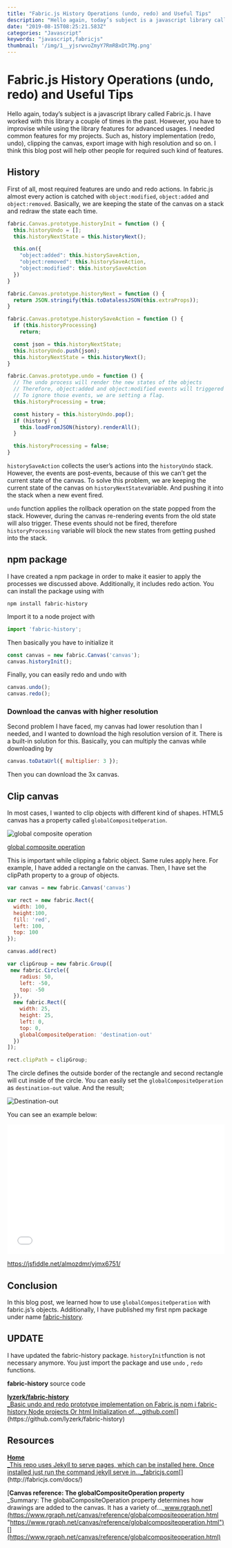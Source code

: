 ```yaml
---
title: "Fabric.js History Operations (undo, redo) and Useful Tips"
description: "Hello again, today’s subject is a javascript library called Fabric.js. I have worked with this library a couple of times in the past. However, you have to improvise while using the library features for advanced usages. I needed common features for my projects. Such as, history implementation (redo, undo), clipping the canvas, export image with high resolution and so on. I think this blog post will help other people for required such kind of features."
date: "2019-08-15T08:25:21.583Z"
categories: "Javascript"
keywords: "javascript,fabricjs"
thumbnail: '/img/1__yjsrwvoZmyY7RmRBxDt7Mg.png'
---
```


# Fabric.js History Operations (undo, redo) and Useful Tips

Hello again, today’s subject is a javascript library called Fabric.js. I have worked with this library a couple of times in the past. However, you have to improvise while using the library features for advanced usages. I needed common features for my projects. Such as, history implementation (redo, undo), clipping the canvas, export image with high resolution and so on. I think this blog post will help other people for required such kind of features.

## History

First of all, most required features are undo and redo actions. In fabric.js almost every action is catched with `object:modified`, `object:added` and `object:removed`. Basically, we are keeping the state of the canvas on a stack and redraw the state each time.

```javascript
fabric.Canvas.prototype.historyInit = function () {
  this.historyUndo = [];
  this.historyNextState = this.historyNext();

  this.on({
    "object:added": this.historySaveAction,
    "object:removed": this.historySaveAction,
    "object:modified": this.historySaveAction
  })
}

fabric.Canvas.prototype.historyNext = function () {
  return JSON.stringify(this.toDatalessJSON(this.extraProps));
}

fabric.Canvas.prototype.historySaveAction = function () {
  if (this.historyProcessing)
    return;

  const json = this.historyNextState;
  this.historyUndo.push(json);
  this.historyNextState = this.historyNext();
}

fabric.Canvas.prototype.undo = function () {
  // The undo process will render the new states of the objects
  // Therefore, object:added and object:modified events will triggered again
  // To ignore those events, we are setting a flag.
  this.historyProcessing = true;

  const history = this.historyUndo.pop();
  if (history) {
    this.loadFromJSON(history).renderAll();
  }

  this.historyProcessing = false;
}
```

`historySaveAction` collects the user’s actions into the `historyUndo` stack. However, the events are post-events, because of this we can’t get the current state of the canvas. To solve this problem, we are keeping the current state of the canvas on `historyNextState`variable. And pushing it into the stack when a new event fired.

`undo` function applies the rollback operation on the state popped from the stack. However, during the canvas re-rendering events from the old state will also trigger. These events should not be fired, therefore `historyProcessing` variable will block the new states from getting pushed into the stack.

## npm package

I have created a npm package in order to make it easier to apply the processes we discussed above. Additionally, it includes redo action. You can install the package using with

```shell
npm install fabric-history
```

Import it to a node project with

```js
import 'fabric-history';
```

Then basically you have to initialize it

```js
const canvas = new fabric.Canvas('canvas');  
canvas.historyInit();
```

Finally, you can easily redo and undo with

```js
canvas.undo();  
canvas.redo();
```

### Download the canvas with higher resolution

Second problem I have faced, my canvas had lower resolution than I needed, and I wanted to download the high resolution version of it. There is a built-in solution for this. Basically, you can multiply the canvas while downloading by

```js
canvas.toDataUrl({ multiplier: 3 });
```

Then you can download the 3x canvas.

## Clip canvas

In most cases, I wanted to clip objects with different kind of shapes. HTML5 canvas has a property called `globalCompositeOperation`.

![[global composite operation](https://www.rgraph.net/canvas/reference/globalcompositeoperation.html)](/img/1__yjsrwvoZmyY7RmRBxDt7Mg.png)

[global composite operation](https://www.rgraph.net/canvas/reference/globalcompositeoperation.html)

This is important while clipping a fabric object. Same rules apply here. For example, I have added a rectangle on the canvas. Then, I have set the clipPath property to a group of objects.

```js
var canvas = new fabric.Canvas('canvas')

var rect = new fabric.Rect({
  width: 100,
  height:100,
  fill: 'red',
  left: 100,
  top: 100
});

canvas.add(rect)

var clipGroup = new fabric.Group([
 new fabric.Circle({
    radius: 50,
    left: -50,
    top: -50
  }),
  new fabric.Rect({
    width: 25,
    height: 25,
    left: 0,
    top: 0,
    globalCompositeOperation: 'destination-out'
  })
]);

rect.clipPath = clipGroup;
```

The circle defines the outside border of the rectangle and second rectangle will cut inside of the circle. You can easily set the `globalCompositeOperation` as `destination-out` value. And the result;

![Destination-out](/img/1__uU9cD4GsTzVKbVWe8Mhd4A.png)

You can see an example below:


<iframe width="100%" height="300" src="//jsfiddle.net/almozdmr/yjmx6751/embedded/" allowfullscreen="allowfullscreen" allowpaymentrequest frameborder="0"></iframe>

https://jsfiddle.net/almozdmr/yjmx6751/


## Conclusion

In this blog post, we learned how to use `globalCompositeOperation` with fabric.js’s objects. Additionally, I have published my first npm package under name [fabric-history](https://www.npmjs.com/package/fabric-history).

## UPDATE

I have updated the fabric-history package. `historyInit`function is not necessary anymore. You just import the package and use `undo` , `redo` functions.

**fabric-history** source code

[**lyzerk/fabric-history**  
_Basic undo and redo prototype implementation on Fabric.js npm i fabric-history Node projects Or html Initialization of…_github.com](https://github.com/lyzerk/fabric-history "https://github.com/lyzerk/fabric-history")[](https://github.com/lyzerk/fabric-history)

## Resources

[**Home**  
_This repo uses Jekyll to serve pages, which can be installed here. Once installed just run the command jekyll serve in…_fabricjs.com](http://fabricjs.com/docs/ "http://fabricjs.com/docs/")[](http://fabricjs.com/docs/)

[**Canvas reference: The globalCompositeOperation property**  
_Summary: The globalCompositeOperation property determines how drawings are added to the canvas. It has a variety of…_www.rgraph.net](https://www.rgraph.net/canvas/reference/globalcompositeoperation.html "https://www.rgraph.net/canvas/reference/globalcompositeoperation.html")[](https://www.rgraph.net/canvas/reference/globalcompositeoperation.html)